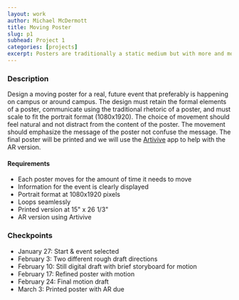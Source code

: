 ```yaml
---
layout: work
author: Michael McDermott
title: Moving Poster
slug: p1
subhead: Project 1
categories: [projects]
excerpt: Posters are traditionally a static medium but with more and more poster displays going digital and AR becoming a more widely available tool, posters can come alive.
---
```

### Description
Design a moving poster for a real, future event that preferably is happening on campus or around campus. The design must retain the formal elements of a poster, communicate using the traditional rhetoric of a poster, and must scale to fit the portrait format (1080x1920). The choice of movement should feel natural and not distract from the content of the poster. The movement should emphasize the message of the poster not confuse the message.
The final poster will be printed and we will use the [Artivive](https://artivive.com/) app to help with the AR version.

#### Requirements
* Each poster moves for the amount of time it needs to move
* Information for the event is clearly displayed
* Portrait format at 1080x1920 pixels
* Loops seamlessly
* Printed version at 15" x 26 1/3"
* AR version using Artivive

### Checkpoints
* January 27: Start & event selected
* February 3: Two different rough draft directions
* February 10: Still digital draft with brief storyboard for motion
* February 17: Refined poster with motion
* February 24: Final motion draft
* March 3: Printed poster with AR due
